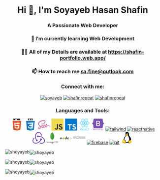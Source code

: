 
<h1 align="center">Hi 👋, I'm Soyayeb Hasan Shafin</h1>
<h3 align="center">A Passionate Web Developer</h3>
<h3 align="center">🌱 I’m currently learning Web Development</h3>
<h3 align="center">👨‍💻 All of my Details are available at <a href="https://shafin-portfolio.web.app/">https://shafin-portfolio.web.app/</a></h3>

<h3 align="center">📫 How to reach me <a href="mailto:sa.fine@outlook.com">sa.fine@outlook.com</a></h3>

<h3 align="center">Connect with me:</h3>
<p align="center">
<a href="https://linkedin.com/in/soyayeb" target="blank"><img align="center" src="https://raw.githubusercontent.com/rahuldkjain/github-profile-readme-generator/master/src/images/icons/Social/linked-in-alt.svg" alt="soyayeb" height="30" width="40" /></a>
<a href="https://fb.com/shafinrepeat" target="blank"><img align="center" src="https://raw.githubusercontent.com/rahuldkjain/github-profile-readme-generator/master/src/images/icons/Social/facebook.svg" alt="shafinrepeat" height="30" width="40" /></a>
<a href="https://instagram.com/shafinrepeat" target="blank"><img align="center" src="https://raw.githubusercontent.com/rahuldkjain/github-profile-readme-generator/master/src/images/icons/Social/instagram.svg" alt="shafinrepeat" height="30" width="40" /></a>
</p>

<h3 align="center">Languages and Tools:</h3>


<p align="center"><a href="https://www.w3.org/html/" target="_blank" rel="noreferrer"><img src="https://raw.githubusercontent.com/devicons/devicon/master/icons/html5/html5-original-wordmark.svg" alt="html5" width="40" height="40"></a> <a href="https://www.w3schools.com/css/" target="_blank" rel="noreferrer"><img src="https://raw.githubusercontent.com/devicons/devicon/master/icons/css3/css3-original-wordmark.svg" alt="css3" width="40" height="40"></a> <a href="https://sass-lang.com" target="_blank" rel="noreferrer"><img src="https://raw.githubusercontent.com/devicons/devicon/master/icons/sass/sass-original.svg" alt="sass" width="40" height="40"></a> <a href="https://developer.mozilla.org/en-US/docs/Web/JavaScript" target="_blank" rel="noreferrer"><img src="https://raw.githubusercontent.com/devicons/devicon/master/icons/javascript/javascript-original.svg" alt="javascript" width="40" height="40"></a> <a href="https://www.typescriptlang.org/" target="_blank" rel="noreferrer"><img src="https://raw.githubusercontent.com/devicons/devicon/master/icons/typescript/typescript-original.svg" alt="typescript" width="40" height="40"></a> <a href="https://reactjs.org/" target="_blank" rel="noreferrer"><img src="https://raw.githubusercontent.com/devicons/devicon/master/icons/react/react-original-wordmark.svg" alt="react" width="40" height="40"></a> <a href="https://getbootstrap.com" target="_blank" rel="noreferrer"><img src="https://raw.githubusercontent.com/devicons/devicon/master/icons/bootstrap/bootstrap-plain-wordmark.svg" alt="bootstrap" width="40" height="40"></a> <a href="https://tailwindcss.com/" target="_blank" rel="noreferrer"><img src="https://www.vectorlogo.zone/logos/tailwindcss/tailwindcss-icon.svg" alt="tailwind" width="40" height="40"></a> <a href="https://reactnative.dev/" target="_blank" rel="noreferrer"><img src="https://reactnative.dev/img/header_logo.svg" alt="reactnative" width="40" height="40"></a> <a href="https://redux.js.org" target="_blank" rel="noreferrer"><img src="https://raw.githubusercontent.com/devicons/devicon/master/icons/redux/redux-original.svg" alt="redux" width="40" height="40"></a> <a href="https://www.mongodb.com/" target="_blank" rel="noreferrer"><img src="https://raw.githubusercontent.com/devicons/devicon/master/icons/mongodb/mongodb-original-wordmark.svg" alt="mongodb" width="40" height="40"></a> <a href="https://nodejs.org" target="_blank" rel="noreferrer"><img src="https://raw.githubusercontent.com/devicons/devicon/master/icons/nodejs/nodejs-original-wordmark.svg" alt="nodejs" width="40" height="40"></a> <a href="https://expressjs.com" target="_blank" rel="noreferrer"><img src="https://raw.githubusercontent.com/devicons/devicon/master/icons/express/express-original-wordmark.svg" alt="express" width="40" height="40"></a> <a href="https://firebase.google.com/" target="_blank" rel="noreferrer"><img src="https://www.vectorlogo.zone/logos/firebase/firebase-icon.svg" alt="firebase" width="40" height="40"></a> <a href="https://git-scm.com/" target="_blank" rel="noreferrer"><img src="https://www.vectorlogo.zone/logos/git-scm/git-scm-icon.svg" alt="git" width="40" height="40"></a> <a href="https://www.linux.org/" target="_blank" rel="noreferrer"><img src="https://raw.githubusercontent.com/devicons/devicon/master/icons/linux/linux-original.svg" alt="linux" width="40" height="40"></a></p>


<!-- <img align="right" src="https://github-readme-stats.vercel.app/api?username=shoyayeb&show_icons=true&theme=chartreuse-dark&locale=en" alt="shoyayeb" />

<p><img align="right" src="https://github-readme-streak-stats.herokuapp.com/?user=shoyayeb&" alt="shoyayeb" /></p>

 -->


<!-- <p><img align="left" src="https://github-readme-stats.vercel.app/api/top-langs?username=shoyayeb&show_icons=true&locale=en&layout=compact" alt="shoyayeb" /></p>

<p>&nbsp;<img align="center" src="https://github-readme-stats.vercel.app/api?username=shoyayeb&show_icons=true&locale=en" alt="shoyayeb" /></p> -->
<!-- <a href="https://github.com/anuraghazra/github-readme-stats">
  <img align="left" src="https://github-readme-stats.vercel.app/api/top-langs/?username=shoyayeb&show_icons=true" />
</a>


-->

<img align="left" src="https://komarev.com/ghpvc/?username=shoyayeb&label=Profile%20views&color=0e75b6&style=flat" alt="shoyayeb" /> 
<img align="center" src="https://wakatime.com/badge/user/eb9ec66c-9358-4d4b-a634-c47b141a299a.svg" alt="shoyayeb" />



<p><img align="left" src="https://github-readme-stats.vercel.app/api?username=shoyayeb&show_icons=true&theme=chartreuse-dark&locale=en" alt="shoyayeb" /></p>
<p><img align="center" src="https://github-readme-streak-stats.herokuapp.com/?user=shoyayeb&theme=chartreuse-dark&locale=en" alt="shoyayeb" /></p>

<p><img align="left" src="https://github-readme-stats.vercel.app/api/top-langs?username=shoyayeb&show_icons=true&theme=chartreuse-dark&locale=en&layout=compact" alt="shoyayeb" /></p>
<p><img align="center" src="https://github-readme-stats.vercel.app/api/wakatime?username=soyayeb&theme=chartreuse-dark&locale=en" alt="shoyayeb" /></p>



